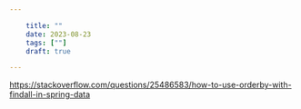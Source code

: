 ```yaml
---

    title: ""
    date: 2023-08-23
    tags: [""]
    draft: true

---
```


https://stackoverflow.com/questions/25486583/how-to-use-orderby-with-findall-in-spring-data
